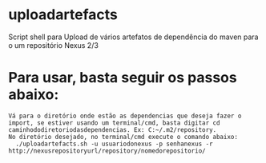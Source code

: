# uploadartefacts
Script shell para Upload de vários artefatos de dependência do maven para o um repositório Nexus 2/3

# Para usar, basta seguir os passos abaixo:
  
    Vá para o diretório onde estão as dependencias que deseja fazer o import, se estiver usando um terminal/cmd, basta digitar cd caminhododiretoriodasdependencias. Ex: C:~/.m2/repository. 
    No diretório desejado, no terminal/cmd execute o comando abaixo:
      ./uploadartefacts.sh -u usuariodonexus -p senhanexus -r http://nexusrepositoryurl/repository/nomedorepositorio/
    
  

